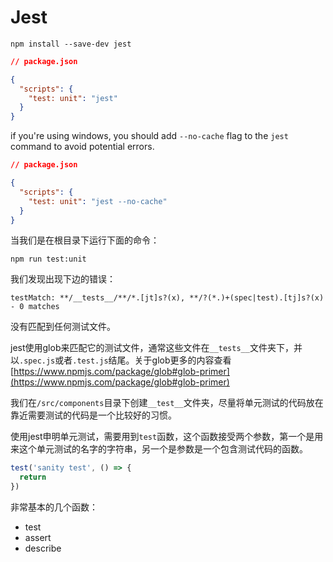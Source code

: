 # Jest

```shell
npm install --save-dev jest
```

```json
// package.json

{
  "scripts": {
    "test: unit": "jest"
  }
}
```

if you're using windows, you should add `--no-cache` flag to the `jest` command to avoid potential errors.

```json
// package.json

{
  "scripts": {
    "test: unit": "jest --no-cache"
  }
}
```

当我们是在根目录下运行下面的命令：
```shell
npm run test:unit
```
我们发现出现下边的错误：
```shell
testMatch: **/__tests__/**/*.[jt]s?(x), **/?(*.)+(spec|test).[tj]s?(x) - 0 matches
```
没有匹配到任何测试文件。

jest使用glob来匹配它的测试文件，通常这些文件在`__tests__`文件夹下，并以`.spec.js`或者`.test.js`结尾。关于glob更多的内容查看[https://www.npmjs.com/package/glob#glob-primer](https://www.npmjs.com/package/glob#glob-primer)

我们在`/src/components`目录下创建`__test__`文件夹，尽量将单元测试的代码放在靠近需要测试的代码是一个比较好的习惯。

使用jest申明单元测试，需要用到`test`函数，这个函数接受两个参数，第一个是用来这个单元测试的名字的字符串，另一个是参数是一个包含测试代码的函数。

```js
test('sanity test', () => {
  return
})
```

非常基本的几个函数：
* test
* assert
* describe





